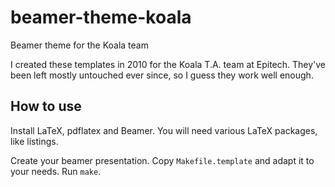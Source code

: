 # beamer-theme-koala
Beamer theme for the Koala team

I created these templates in 2010 for the Koala T.A. team at
Epitech. They've been left mostly untouched ever since, so I guess
they work well enough.

## How to use

Install LaTeX, pdflatex and Beamer. You will need various LaTeX
packages, like listings.

Create your beamer presentation. Copy `Makefile.template` and adapt it
to your needs. Run `make`.

